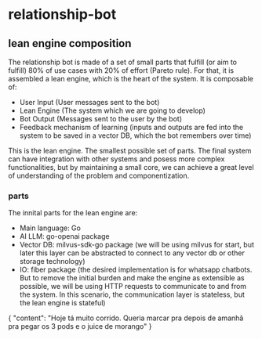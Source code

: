 # relationship-bot

## lean engine composition

The relationship bot is made of a set of small parts that fulfill (or aim to fulfill) 80% of use cases with 20% of effort (Pareto rule). For that, it is assembled a lean engine, which is the heart of the system. It is composable of:

- User Input (User messages sent to the bot)
- Lean Engine (The system which we are going to develop)
- Bot Output (Messages sent to the user by the bot)
- Feedback mechanism of learning (inputs and outputs are fed into the system to be saved in a vector DB, which the bot remembers over time)

This is the lean engine. The smallest possible set of parts. The final system can have integration with other systems and posess more complex functionalities, but by maintaining a small core, we can achieve a great level of understanding of the problem and componentization. 

### parts

The innital parts for the lean engine are:

- Main language: Go
- AI LLM: go-openai package
- Vector DB: milvus-sdk-go package (we will be using milvus for start, but later this layer can be abstracted to connect to any vector db or other storage technology)
- IO: fiber package (the desired implementation is for whatsapp chatbots. But to remove the initial burden and make the engine as extensible as possible, we will be using HTTP requests to communicate to and from the system. In this scenario, the communication layer is stateless, but the lean engine is stateful)


{
	"content": "Hoje tá muito corrido. Queria marcar pra depois de amanhã pra pegar os 3 pods e o juice de morango"
}